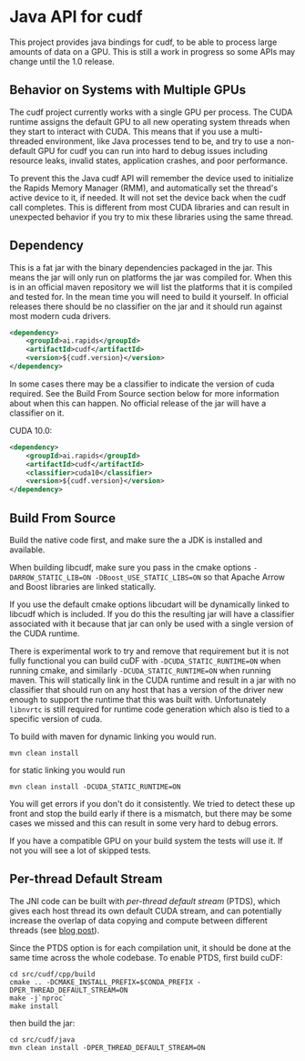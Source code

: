 # Java API for cudf

This project provides java bindings for cudf, to be able to process large amounts of data on
a GPU. This is still a work in progress so some APIs may change until the 1.0 release.

## Behavior on Systems with Multiple GPUs

The cudf project currently works with a single GPU per process. The CUDA runtime
assigns the default GPU to all new operating system threads when they start to
interact with CUDA. This means that if you use a multi-threaded environment,
like Java processes tend to be, and try to use a non-default GPU for cudf you
can run into hard to debug issues including resource leaks, invalid states,
application crashes, and poor performance.

To prevent this the Java cudf API will remember the device used to initialize
the Rapids Memory Manager (RMM), and automatically set the thread's active
device to it, if needed. It will not set the device back when the cudf call
completes. This is different from most CUDA libraries and can result in
unexpected behavior if you try to mix these libraries using the same thread.

## Dependency

This is a fat jar with the binary dependencies packaged in the jar.  This means the jar will only
run on platforms the jar was compiled for.  When this is in an official maven repository we will
list the platforms that it is compiled and tested for.  In the mean time you will need to build it
yourself. In official releases there should be no classifier on the jar and it should run against
most modern cuda drivers.

```xml
<dependency>
    <groupId>ai.rapids</groupId>
    <artifactId>cudf</artifactId>
    <version>${cudf.version}</version>
</dependency>
```

In some cases there may be a classifier to indicate the version of cuda required. See the 
Build From Source section below for more information about when this can happen. No official
release of the jar will have a classifier on it.

CUDA 10.0:
```xml
<dependency>
    <groupId>ai.rapids</groupId>
    <artifactId>cudf</artifactId>
    <classifier>cuda10</classifier>
    <version>${cudf.version}</version>
</dependency>
```

## Build From Source

Build the native code first, and make sure the a JDK is installed and available.

When building libcudf, make sure you pass in the cmake options
`-DARROW_STATIC_LIB=ON -DBoost_USE_STATIC_LIBS=ON` so that Apache Arrow and Boost libraries are
linked statically.

If you use the default cmake options libcudart will be dynamically linked to libcudf
which is included.  If you do this the resulting jar will have a classifier associated with it
because that jar can only be used with a single version of the CUDA runtime.  

There is experimental work to try and remove that requirement but it is not fully functional
you can build cuDF with `-DCUDA_STATIC_RUNTIME=ON` when running cmake, and similarly 
`-DCUDA_STATIC_RUNTIME=ON` when running maven.  This will statically link in the CUDA runtime
and result in a jar with no classifier that should run on any host that has a version of the
driver new enough to support the runtime that this was built with. Unfortunately `libnvrtc` is still
required for runtime code generation which also is tied to a specific version of cuda.

To build with maven for dynamic linking you would run.

```
mvn clean install
```

for static linking you would run

```
mvn clean install -DCUDA_STATIC_RUNTIME=ON
```

You will get errors if you don't do it consistently.  We tried to detect these up front and stop the build early if there is a mismatch, but there may be some cases we missed and this can result in some very hard to debug errors.

If you have a compatible GPU on your build system the tests will use it.  If not you will see a
lot of skipped tests.

## Per-thread Default Stream

The JNI code can be built with *per-thread default stream* (PTDS), which gives each host thread its
own default CUDA stream, and can potentially increase the overlap of data copying and compute
between different threads (see
[blog post](https://devblogs.nvidia.com/gpu-pro-tip-cuda-7-streams-simplify-concurrency/)).

Since the PTDS option is for each compilation unit, it should be done at the same time across the
whole codebase. To enable PTDS, first build cuDF:
```shell script
cd src/cudf/cpp/build
cmake .. -DCMAKE_INSTALL_PREFIX=$CONDA_PREFIX -DPER_THREAD_DEFAULT_STREAM=ON
make -j`nproc`
make install
```

then build the jar:
```shell script
cd src/cudf/java
mvn clean install -DPER_THREAD_DEFAULT_STREAM=ON
```
